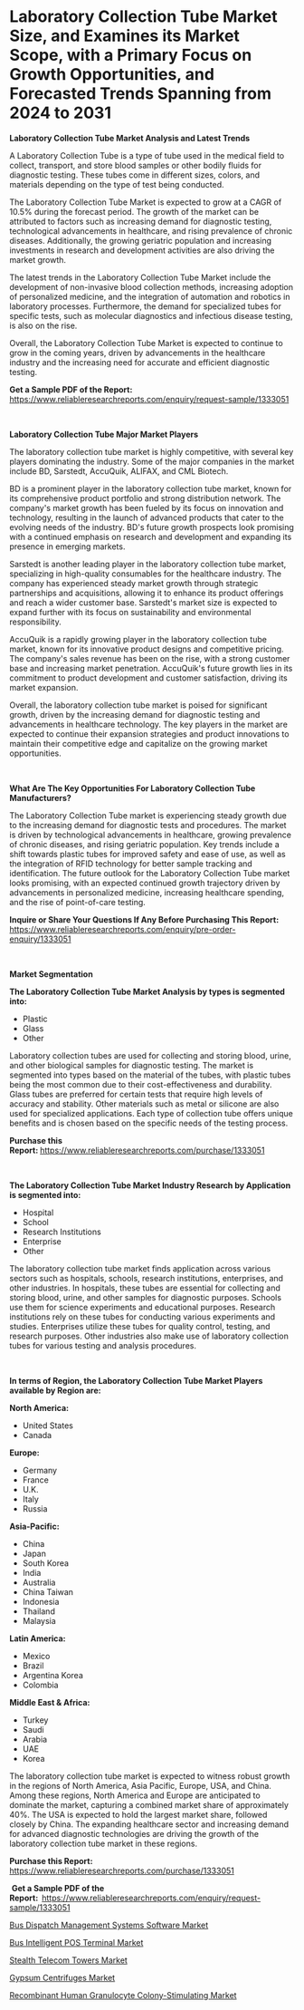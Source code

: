<p><h1>Laboratory Collection Tube Market Size, and Examines its Market Scope, with a Primary Focus on Growth Opportunities, and Forecasted Trends Spanning from 2024 to 2031</h1></p><p><strong>Laboratory Collection Tube Market Analysis and Latest Trends</strong></p>
<p><p>A Laboratory Collection Tube is a type of tube used in the medical field to collect, transport, and store blood samples or other bodily fluids for diagnostic testing. These tubes come in different sizes, colors, and materials depending on the type of test being conducted.</p><p>The Laboratory Collection Tube Market is expected to grow at a CAGR of 10.5% during the forecast period. The growth of the market can be attributed to factors such as increasing demand for diagnostic testing, technological advancements in healthcare, and rising prevalence of chronic diseases. Additionally, the growing geriatric population and increasing investments in research and development activities are also driving the market growth.</p><p>The latest trends in the Laboratory Collection Tube Market include the development of non-invasive blood collection methods, increasing adoption of personalized medicine, and the integration of automation and robotics in laboratory processes. Furthermore, the demand for specialized tubes for specific tests, such as molecular diagnostics and infectious disease testing, is also on the rise.</p><p>Overall, the Laboratory Collection Tube Market is expected to continue to grow in the coming years, driven by advancements in the healthcare industry and the increasing need for accurate and efficient diagnostic testing.</p></p>
<p><strong>Get a Sample PDF of the Report:&nbsp;</strong> <a href="https://www.reliableresearchreports.com/enquiry/request-sample/1333051">https://www.reliableresearchreports.com/enquiry/request-sample/1333051</a></p>
<p>&nbsp;</p>
<p><strong>Laboratory Collection Tube Major Market Players</strong></p>
<p><p>The laboratory collection tube market is highly competitive, with several key players dominating the industry. Some of the major companies in the market include BD, Sarstedt, AccuQuik, ALIFAX, and CML Biotech. </p><p>BD is a prominent player in the laboratory collection tube market, known for its comprehensive product portfolio and strong distribution network. The company's market growth has been fueled by its focus on innovation and technology, resulting in the launch of advanced products that cater to the evolving needs of the industry. BD's future growth prospects look promising with a continued emphasis on research and development and expanding its presence in emerging markets.</p><p>Sarstedt is another leading player in the laboratory collection tube market, specializing in high-quality consumables for the healthcare industry. The company has experienced steady market growth through strategic partnerships and acquisitions, allowing it to enhance its product offerings and reach a wider customer base. Sarstedt's market size is expected to expand further with its focus on sustainability and environmental responsibility.</p><p>AccuQuik is a rapidly growing player in the laboratory collection tube market, known for its innovative product designs and competitive pricing. The company's sales revenue has been on the rise, with a strong customer base and increasing market penetration. AccuQuik's future growth lies in its commitment to product development and customer satisfaction, driving its market expansion.</p><p>Overall, the laboratory collection tube market is poised for significant growth, driven by the increasing demand for diagnostic testing and advancements in healthcare technology. The key players in the market are expected to continue their expansion strategies and product innovations to maintain their competitive edge and capitalize on the growing market opportunities.</p></p>
<p>&nbsp;</p>
<p><strong>What Are The Key Opportunities For Laboratory Collection Tube Manufacturers?</strong></p>
<p><p>The Laboratory Collection Tube market is experiencing steady growth due to the increasing demand for diagnostic tests and procedures. The market is driven by technological advancements in healthcare, growing prevalence of chronic diseases, and rising geriatric population. Key trends include a shift towards plastic tubes for improved safety and ease of use, as well as the integration of RFID technology for better sample tracking and identification. The future outlook for the Laboratory Collection Tube market looks promising, with an expected continued growth trajectory driven by advancements in personalized medicine, increasing healthcare spending, and the rise of point-of-care testing.</p></p>
<p><strong>Inquire or Share Your Questions If Any Before Purchasing This Report:</strong> <a href="https://www.reliableresearchreports.com/enquiry/pre-order-enquiry/1333051">https://www.reliableresearchreports.com/enquiry/pre-order-enquiry/1333051</a></p>
<p>&nbsp;</p>
<p><strong>Market Segmentation</strong></p>
<p><strong>The Laboratory Collection Tube Market Analysis by types is segmented into:</strong></p>
<p><ul><li>Plastic</li><li>Glass</li><li>Other</li></ul></p>
<p><p>Laboratory collection tubes are used for collecting and storing blood, urine, and other biological samples for diagnostic testing. The market is segmented into types based on the material of the tubes, with plastic tubes being the most common due to their cost-effectiveness and durability. Glass tubes are preferred for certain tests that require high levels of accuracy and stability. Other materials such as metal or silicone are also used for specialized applications. Each type of collection tube offers unique benefits and is chosen based on the specific needs of the testing process.</p></p>
<p><strong>Purchase this Report:&nbsp;</strong><a href="https://www.reliableresearchreports.com/purchase/1333051">https://www.reliableresearchreports.com/purchase/1333051</a></p>
<p>&nbsp;</p>
<p><strong>The Laboratory Collection Tube Market Industry Research by Application is segmented into:</strong></p>
<p><ul><li>Hospital</li><li>School</li><li>Research Institutions</li><li>Enterprise</li><li>Other</li></ul></p>
<p><p>The laboratory collection tube market finds application across various sectors such as hospitals, schools, research institutions, enterprises, and other industries. In hospitals, these tubes are essential for collecting and storing blood, urine, and other samples for diagnostic purposes. Schools use them for science experiments and educational purposes. Research institutions rely on these tubes for conducting various experiments and studies. Enterprises utilize these tubes for quality control, testing, and research purposes. Other industries also make use of laboratory collection tubes for various testing and analysis procedures.</p></p>
<p>&nbsp;</p>
<p><strong>In terms of Region, the Laboratory Collection Tube Market Players available by Region are:</strong></p>
<p>
    <p> <strong> North America: </strong>
        <ul>
            <li>United States</li>
            <li>Canada</li>
        </ul>
        </p> 
    <p> <strong> Europe: </strong>
        <ul>
            <li>Germany</li>
            <li>France</li>
            <li>U.K.</li>
            <li>Italy</li>
            <li>Russia</li>
        </ul>
        </p> 
    <p> <strong> Asia-Pacific: </strong>
        <ul>
            <li>China</li>
            <li>Japan</li>
            <li>South Korea</li>
            <li>India</li>
            <li>Australia</li>
            <li>China Taiwan</li>
            <li>Indonesia</li>
            <li>Thailand</li>
            <li>Malaysia</li>
        </ul>
        </p> 
    <p> <strong> Latin America: </strong>
        <ul>
            <li>Mexico</li>
            <li>Brazil</li>
            <li>Argentina Korea</li>
            <li>Colombia</li>
        </ul>
        </p> 
    <p> <strong> Middle East & Africa: </strong>
        <ul>
            <li>Turkey</li>
            <li>Saudi</li>
            <li>Arabia</li>
            <li>UAE</li>
            <li>Korea</li>
        </ul>
    </p>
    </p>
<p><p>The laboratory collection tube market is expected to witness robust growth in the regions of North America, Asia Pacific, Europe, USA, and China. Among these regions, North America and Europe are anticipated to dominate the market, capturing a combined market share of approximately 40%. The USA is expected to hold the largest market share, followed closely by China. The expanding healthcare sector and increasing demand for advanced diagnostic technologies are driving the growth of the laboratory collection tube market in these regions.</p></p>
<p><strong>Purchase this Report: </strong><a href="https://www.reliableresearchreports.com/purchase/1333051">https://www.reliableresearchreports.com/purchase/1333051</a></p>
<p>&nbsp;<strong>Get a Sample PDF of the Report:&nbsp;&nbsp;</strong><a href="https://www.reliableresearchreports.com/enquiry/request-sample/1333051">https://www.reliableresearchreports.com/enquiry/request-sample/1333051</a></p>
<p><strong></strong></p>
<p><p><a href="https://github.com/laholand/Market-Research-Report-List-2/blob/main/bus-dispatch-management-systems-software-market.md">Bus Dispatch Management Systems Software Market</a></p><p><a href="https://github.com/sonuprakash1/Market-Research-Report-List-1/blob/main/bus-intelligent-pos-terminal-market.md">Bus Intelligent POS Terminal Market</a></p><p><a href="https://github.com/jhcraigie/Market-Research-Report-List-2/blob/main/stealth-telecom-towers-market.md">Stealth Telecom Towers Market</a></p><p><a href="https://github.com/Whitneyboyettebo9kiw7yr13/Market-Research-Report-List-1/blob/main/gypsum-centrifuges-market.md">Gypsum Centrifuges Market</a></p><p><a href="https://github.com/PeterParrish5/Market-Research-Report-List-3/blob/main/recombinant-human-granulocyte-colony-stimulating-market.md">Recombinant Human Granulocyte Colony-Stimulating Market</a></p></p>